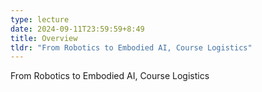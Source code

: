 ```yaml
---
type: lecture
date: 2024-09-11T23:59:59+8:49
title: Overview
tldr: "From Robotics to Embodied AI, Course Logistics"
---
```

From Robotics to Embodied AI, Course Logistics
